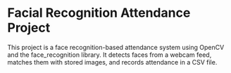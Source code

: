 # Facial Recognition Attendance Project

This project is a face recognition-based attendance system using OpenCV and the face_recognition library. It detects faces from a webcam feed, matches them with stored images, 
and records attendance in a CSV file.
